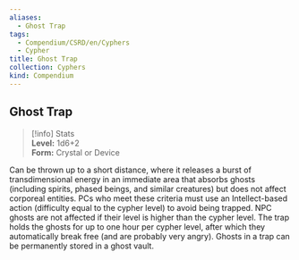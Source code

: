 ```yaml
---
aliases:
  - Ghost Trap
tags:
  - Compendium/CSRD/en/Cyphers
  - Cypher
title: Ghost Trap
collection: Cyphers
kind: Compendium
---
```

## Ghost Trap  
>[!info] Stats  
> **Level:** 1d6+2  
> **Form:** Crystal or Device
  
Can be thrown up to a short distance, where it releases a burst of transdimensional energy in an immediate area that absorbs ghosts (including spirits, phased beings, and similar creatures) but does not affect corporeal entities. PCs who meet these criteria must use an Intellect-based action (difficulty equal to the cypher level) to avoid being trapped. NPC ghosts are not affected if their level is higher than the cypher level. The trap holds the ghosts for up to one hour per cypher level, after which they automatically break free (and are probably very angry). Ghosts in a trap can be permanently stored in a ghost vault.